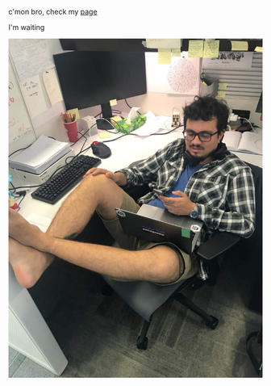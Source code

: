 c'mon bro, check my [page](https://henriquelaureano.github.io/)

I'm waiting

<img style="float: right;" src="laurence_waiting.jpg">
